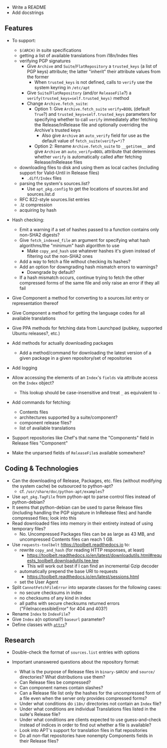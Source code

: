 - Write a README
- Add docstrings

Features
--------
- To support:
    - `$(ARCH)` in suite specifications
    - getting a list of available translations from i18n/Index files
    - verifying PGP signatures
        - Give `Archive` and `Suite`/`FlatRepository` a `trusted_keys` (a list
          of PGP keys) attribute; the latter "inherit" their attribute values
          from the former
            - When `trusted_keys` is not defined, calls to `verify` use the
              system keyring in `/etc/apt`
        - Give `Suite`/`FlatRepository` (and/or `ReleaseFile`?) a
          `verify(trusted_keys=self.trusted_keys)` method
        - Change `Archive.fetch_suite`:
            - Option 1: Give `Archive.fetch_suite` `verify=BOOL` (default
              `True`?) and `trusted_keys=self.trusted_keys` parameters for
              specifying whether to call `verify` immediately after fetching
              the Release/InRelease file and optionally overriding the
              Archive's trusted keys
                - Also give `Archive` an `auto_verify` field for use as the
                  default value of `fetch_suite(verify=*)`?
            - Option 2: Rename `Archive.fetch_suite` to `__getitem__` and give
              `Archive` an `auto_verify=BOOL` attribute that determines whether
              `verify` is automatically called after fetching Release/InRelease
              files
    - downloading files to disk and using them as local caches (including
      support for Valid-Until in Release files)
        - `.diff/Index` files
    - parsing the system's sources.list?
        - Use `apt_pkg.config` to get the locations of sources.list and
          sources.list.d
    - RFC 822-style sources.list entries
    - .lz compression
    - acquiring by hash

- Hash checking:
    - Emit a warning if a set of hashes passed to a function contains only
      non-SHA2 digests?
    - Give `fetch_indexed_file` an argument for specifying what hash
      algorithms/the "minimum" hash algorithm to use
        - Make `copy_and_hash` use whatever hashes it's given instead of
          filtering out the non-SHA2 ones
    - Add a way to fetch a file without checking its hashes?
    - Add an option for downgrading hash mismatch errors to warnings?
        - Downgrade by default?
    - If a hash mismatch occurs, continue trying to fetch the other compressed
      forms of the same file and only raise an error if they all fail

- Give Component a method for converting to a sources.list entry or
  representation thereof
- Give Component a method for getting the language codes for all available
  translations
- Give PPA methods for fetching data from Launchpad (pubkey, supported Ubuntu
  releases?, etc.)
- Add methods for actually downloading packages
    - Add a method/command for downloading the latest version of a given
      package in a given repository/set of repositories
- Add logging
- Allow accessing the elements of an `Index`'s `fields` via attribute access on
  the `Index` object?
    - This lookup should be case-insensitive and treat `_` as equivalent to `-`
- Add commands for fetching:
    - Contents files
    - architectures supported by a suite/component?
    - component release files?
    - list of available translations
- Support repositories like Chef's that name the "Components" field in Release
  files "Component"
- Make the unparsed fields of `ReleaseFile`s available somewhere?


Coding & Technologies
---------------------
- Can the downloading of Release, Packages, etc. files (without modifying the
  system cache) be outsourced to python-apt?
    - cf. `/usr/share/doc/python-apt/examples`?
- Use `apt_pkg.TagFile` from python-apt to parse control files instead of
  python-debian?
- It seems that python-debian can be used to parse Release files (including
  handling the PGP signature in InRelease files) and handle compressed files;
  look into this
- Read downloaded files into memory in their entirety instead of using
  temporary files?
    - No.  Uncompressed Packages files can be as large as 43 MB, and
      uncompressed Contents files can reach 1 GB.
- Use `requests-toolbelt` <https://toolbelt.readthedocs.io> to:
    - rewrite `copy_and_hash` (for reading HTTP responses, at least)
        - <https://toolbelt.readthedocs.io/en/latest/downloadutils.html#requests_toolbelt.downloadutils.tee.tee>
        - This will work out best if I can find an incremental Gzip decoder
    - automatically prepend the base URI to requests
        - <https://toolbelt.readthedocs.io/en/latest/sessions.html>
    - set the User Agent
- Split `CannotFetchFileError` into separate classes for the following cases:
    - no secure checksums in index
    - no checksums of any kind in index
    - all paths with secure checksums returned errors ("FileInaccessibleError"
      for 404 and 403?)
- Rename `Index` to `IndexFile`?
- Give `Index` a(n optional?) `baseurl` parameter?
- Define classes with [`attrs`](https://attrs.readthedocs.io)?

Research
--------
- Double-check the format of `sources.list` entries with options

- Important unanswered questions about the repository format:
    - What is the purpose of Release files in `binary-$ARCH/` and `source/`
      directories?  What distributions use them?
    - Can Release files be compressed?
    - Can component names contain slashes?
    - Can a Release file list only the hashes for the uncompressed form of a
      file even when the server only provides compressed forms?
    - Under what conditions do `i18n/` directories not contain an `Index` file?
    - Under what conditions are individual Translations files listed in the
      suite's Release file?
    - Under what conditions are clients expected to use guess-and-check instead
      of indices in order to find out whether a file is available?
    - Look into APT's support for translation files in flat repositories
    - Do all non-flat repositories have nonempty Components fields in their
      Release files?
